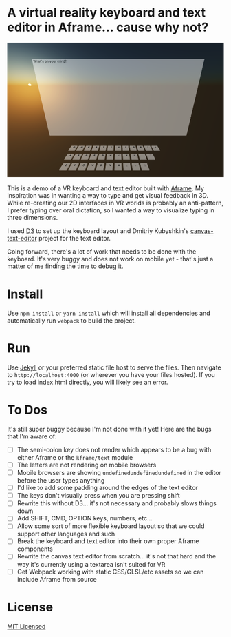 # A virtual reality keyboard and text editor in Aframe... cause why not?

![Screenshot](/screenshot.png "A virtual reality keyboard and text editor in Aframe... cause why not?")

This is a demo of a VR keyboard and text editor built with [Aframe](https://aframi.io). My inspiration was in wanting a way to type and get visual feedback in 3D. While re-creating our 2D interfaces in VR worlds is probably an anti-pattern, I prefer typing over oral dictation, so I wanted a way to visualize typing in three dimensions.


I used [D3]() to set up the keyboard layout and Dmitriy Kubyshkin's [canvas-text-editor](https://github.com/grassator/canvas-text-editor) project for the text editor.

Going forward, there's a lot of work that needs to be done with the keyboard. It's very buggy and does not work on mobile yet - that's just a matter of me finding the time to debug it.

# Install

Use `npm install` or `yarn install` which will install all dependencies and automatically run `webpack` to build the project.

# Run

Use [Jekyll](https://jekyllrb.com/) or your preferred static file host to serve the files. Then navigate to `http://localhost:4000` (or wherever you have your files hosted). If you try to load index.html directly, you will likely see an error.

# To Dos

It's still super buggy because I'm not done with it yet! Here are the bugs that I'm aware of:

- [ ] The semi-colon key does not render which appears to be a bug with either Aframe or the `kframe/text` module
- [ ] The letters are not rendering on mobile browsers
- [ ] Mobile browsers are showing `undefinedundefinedundefined` in the editor before the user types anything
- [ ] I'd like to add some padding around the edges of the text editor
- [ ] The keys don't visually press when you are pressing shift
- [ ] Rewrite this without D3... it's not necessary and probably slows things down
- [ ] Add SHIFT, CMD, OPTION keys, numbers, etc...
- [ ] Allow some sort of more flexible keyboard layout so that we could support other languages and such
- [ ] Break the keyboard and text editor into their own proper Aframe components
- [ ] Rewrite the canvas text editor from scratch... it's not that hard and the way it's currently using a textarea isn't suited for VR
- [ ] Get Webpack working with static CSS/GLSL/etc assets so we can include Aframe from source

# License

[MIT Licensed](LICENSE)
